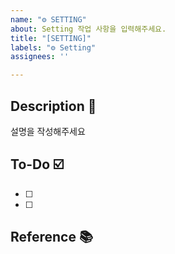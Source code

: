 ```yaml
---
name: "⚙️ SETTING"
about: Setting 작업 사항을 입력해주세요.
title: "[SETTING]"
labels: "⚙️ Setting"
assignees: ''

---
```


## Description 📝
설명을 작성해주세요

## To-Do ☑️
- [ ]
- [ ]

## Reference 📚
